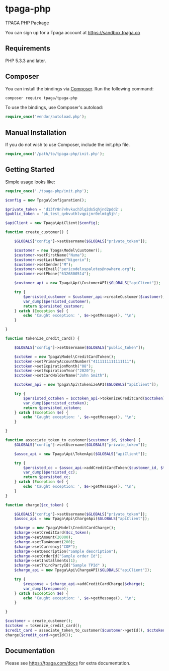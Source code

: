 # tpaga-php
TPAGA PHP Package

You can sign up for a Tpaga account at https://sandbox.tpaga.co

## Requirements

PHP 5.3.3 and later.

## Composer

You can install the bindings via [Composer](http://getcomposer.org/). Run the following command:

```bash
composer require tpaga/tpaga-php
```

To use the bindings, use Composer's autoload:

```php
require_once('vendor/autoload.php');
```

## Manual Installation

If you do not wish to use Composer, include the init.php file.

```php
require_once('/path/to/tpaga-php/init.php');
```

## Getting Started

Simple usage looks like:

```php
require_once('./tpaga-php/init.php');

$config = new Tpaga\Configuration();

$private_token = 'd13fr8n7vhvkuch3lq2ds5qhjnd2pdd2';
$public_token = 'pk_test_qvbvuthlvqpijnr0elmtg5jh';

$apiClient = new Tpaga\ApiClient($config);

function create_customer() {

    $GLOBALS["config"]->setUsername($GLOBALS["private_token"]);

    $customer = new Tpaga\Model\Customer();
    $customer->setFirstName("Numa");
    $customer->setLastName("Nigerio");
    $customer->setGender("M");
    $customer->setEmail("pericodelospalotes@nowhere.org");
    $customer->setPhone("6326800514");

    $customer_api = new Tpaga\Api\CustomerAPI($GLOBALS["apiClient"]);

    try {
        $persisted_customer = $customer_api->createCustomer($customer);
        var_dump($persisted_customer);
        return $persisted_customer;
    } catch (Exception $e) {
        echo 'Caught exception: ', $e->getMessage(), "\n";
    }

}

function tokenize_credit_card() {

    $GLOBALS["config"]->setUsername($GLOBALS["public_token"]);

    $cctoken = new Tpaga\Model\CreditCardToken();
    $cctoken->setPrimaryAccountNumber("4111111111111111");
    $cctoken->setExpirationMonth("08");
    $cctoken->setExpirationYear("2020");
    $cctoken->setCardHolderName("John Smith");

    $cctoken_api = new Tpaga\Api\tokenizeAPI($GLOBALS["apiClient"]);

    try {
        $persisted_cctoken = $cctoken_api->tokenizeCreditCard($cctoken);
        var_dump($persisted_cctoken);
        return $persisted_cctoken;
    } catch (Exception $e) {
        echo 'Caught exception: ', $e->getMessage(), "\n";
    }

}

function associate_token_to_customer($customer_id, $token) {
    $GLOBALS["config"]->setUsername($GLOBALS["private_token"]);

    $assoc_api = new Tpaga\Api\TokenApi($GLOBALS["apiClient"]);

    try {
        $persisted_cc = $assoc_api->addCreditCardToken($customer_id, $token);
        var_dump($persisted_cc);
        return $persisted_cc;
    } catch (Exception $e) {
        echo 'Caught exception: ', $e->getMessage(), "\n";
    }
}

function charge($cc_token) {

    $GLOBALS["config"]->setUsername($GLOBALS["private_token"]);
    $assoc_api = new Tpaga\Api\ChargeApi($GLOBALS["apiClient"]);

    $charge = new Tpaga\Model\CreditCardCharge();
    $charge->setCreditCard($cc_token);
    $charge->setAmount(20000);
    $charge->setTaxAmount(200);
    $charge->setCurrency("COP");
    $charge->setDescription("Sample description");
    $charge->setOrderId("Sample order Id");
    $charge->setInstallments(1);
    $charge->setThirdPartyId("Sample TPId" );
    $charge_api = new Tpaga\Api\ChargeAPI($GLOBALS["apiClient"]);

    try {
        $response = $charge_api->addCreditCardCharge($charge);
        var_dump($response);
    } catch (Exception $e) {
        echo 'Caught exception: ', $e->getMessage(), "\n";
    }

}

$customer = create_customer();
$cctoken = tokenize_credit_card();
$credit_card = associate_token_to_customer($customer->getId(), $cctoken);
charge($credit_card->getId());
```

## Documentation

Please see https://tpaga.com/docs for extra documentation.
